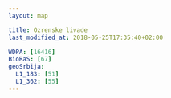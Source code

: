 ```yaml
---
layout: map

title: Ozrenske livade
last_modified_at: 2018-05-25T17:35:40+02:00

WDPA: [16416]
BioRaS: [67]
geoSrbija:
  L1_183: [51]
  L1_362: [55]
---
```

